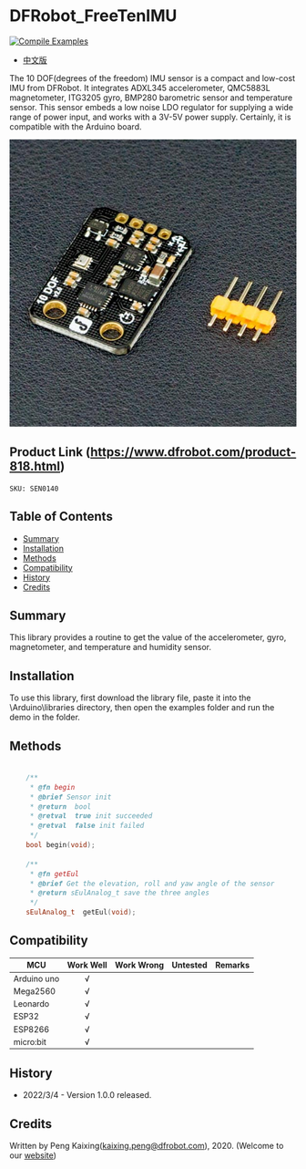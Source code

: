 # DFRobot_FreeTenIMU
[![Compile Examples](https://github.com/DFRobot/DFRobot_FreeTenIMU/workflows/Compile%20Examples/badge.svg)](https://github.com/DFRobot/DFRobot_FreeTenIMU/actions?workflow=Compile+Examples)

- [中文版](./README_CN.md)

The 10 DOF(degrees of the freedom) IMU sensor is a compact and low-cost IMU from DFRobot. It integrates ADXL345 accelerometer, QMC5883L magnetometer, ITG3205 gyro, BMP280 barometric sensor and temperature sensor. This sensor embeds a low noise LDO regulator for supplying a wide range of power input, and works with a 3V-5V power supply. Certainly, it is compatible with the Arduino board.

![正反面svg效果图](./resources/images/SEN0140.png)

## Product Link (https://www.dfrobot.com/product-818.html)

    SKU: SEN0140

## Table of Contents

* [Summary](#summary)
* [Installation](#installation)
* [Methods](#methods)
* [Compatibility](#compatibility)
* [History](#history)
* [Credits](#credits)

## Summary

This library provides a routine to get the value of the accelerometer, gyro, magnetometer, and temperature and humidity sensor.

## Installation

To use this library, first download the library file, paste it into the \Arduino\libraries directory, then open the examples folder and run the demo in the folder.

## Methods

```C++

    /**
     * @fn begin
     * @brief Sensor init 
     * @return  bool 
     * @retval  true init succeeded
     * @retval  false init failed
     */
    bool begin(void);

    /**
     * @fn getEul
     * @brief Get the elevation, roll and yaw angle of the sensor
     * @return sEulAnalog_t save the three angles
     */
    sEulAnalog_t  getEul(void);

```

## Compatibility

MCU                | Work Well    | Work Wrong   | Untested    | Remarks
------------------ | :----------: | :----------: | :---------: | -----
Arduino uno        |      √       |              |             | 
Mega2560        |      √       |              |             | 
Leonardo        |      √       |              |             | 
ESP32           |      √       |              |             | 
ESP8266           |      √       |              |             | 
micro:bit        |      √       |              |             | 

## History

- 2022/3/4 - Version 1.0.0 released.

## Credits

Written by Peng Kaixing(kaixing.peng@dfrobot.com), 2020. (Welcome to our [website](https://www.dfrobot.com/))
